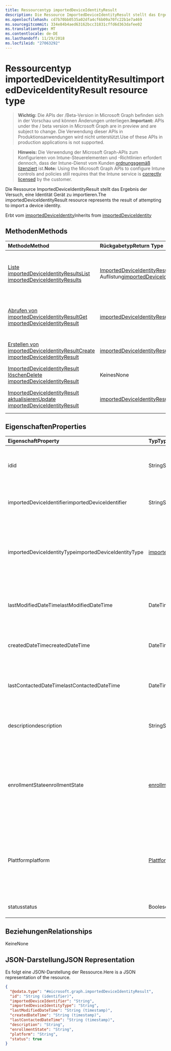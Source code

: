 ```yaml
---
title: Ressourcentyp importedDeviceIdentityResult
description: Die Ressource ImportedDeviceIdentityResult stellt das Ergebnis der Versuch, eine Identität Gerät zu importieren.
ms.openlocfilehash: cd7b70bb0535a02dfa4cf6b09a70fc22b1e7a469
ms.sourcegitcommit: 334e84b4aed63162bcc31831cffd6d363dafee02
ms.translationtype: MT
ms.contentlocale: de-DE
ms.lasthandoff: 11/29/2018
ms.locfileid: "27063292"
---
```

# <a name="importeddeviceidentityresult-resource-type"></a><span data-ttu-id="6f0fa-103">Ressourcentyp importedDeviceIdentityResult</span><span class="sxs-lookup"><span data-stu-id="6f0fa-103">importedDeviceIdentityResult resource type</span></span>

> <span data-ttu-id="6f0fa-104">**Wichtig:** Die APIs der /Beta-Version in Microsoft Graph befinden sich in der Vorschau und können Änderungen unterliegen.</span><span class="sxs-lookup"><span data-stu-id="6f0fa-104">**Important:** APIs under the / beta version in Microsoft Graph are in preview and are subject to change.</span></span> <span data-ttu-id="6f0fa-105">Die Verwendung dieser APIs in Produktionsanwendungen wird nicht unterstützt.</span><span class="sxs-lookup"><span data-stu-id="6f0fa-105">Use of these APIs in production applications is not supported.</span></span>

> <span data-ttu-id="6f0fa-106">**Hinweis:** Die Verwendung der Microsoft Graph-APIs zum Konfigurieren von Intune-Steuerelementen und -Richtlinien erfordert dennoch, dass der Intune-Dienst vom Kunden [ordnungsgemäß lizenziert](https://go.microsoft.com/fwlink/?linkid=839381) ist.</span><span class="sxs-lookup"><span data-stu-id="6f0fa-106">**Note:** Using the Microsoft Graph APIs to configure Intune controls and policies still requires that the Intune service is [correctly licensed](https://go.microsoft.com/fwlink/?linkid=839381) by the customer.</span></span>

<span data-ttu-id="6f0fa-107">Die Ressource ImportedDeviceIdentityResult stellt das Ergebnis der Versuch, eine Identität Gerät zu importieren.</span><span class="sxs-lookup"><span data-stu-id="6f0fa-107">The importedDeviceIdentityResult resource represents the result of attempting to import a device identity.</span></span>

<span data-ttu-id="6f0fa-108">Erbt vom [importedDeviceIdentity](../resources/intune-enrollment-importeddeviceidentity.md)</span><span class="sxs-lookup"><span data-stu-id="6f0fa-108">Inherits from [importedDeviceIdentity](../resources/intune-enrollment-importeddeviceidentity.md)</span></span>

## <a name="methods"></a><span data-ttu-id="6f0fa-109">Methoden</span><span class="sxs-lookup"><span data-stu-id="6f0fa-109">Methods</span></span>
|<span data-ttu-id="6f0fa-110">Methode</span><span class="sxs-lookup"><span data-stu-id="6f0fa-110">Method</span></span>|<span data-ttu-id="6f0fa-111">Rückgabetyp</span><span class="sxs-lookup"><span data-stu-id="6f0fa-111">Return Type</span></span>|<span data-ttu-id="6f0fa-112">Beschreibung</span><span class="sxs-lookup"><span data-stu-id="6f0fa-112">Description</span></span>|
|:---|:---|:---|
|[<span data-ttu-id="6f0fa-113">Liste importedDeviceIdentityResults</span><span class="sxs-lookup"><span data-stu-id="6f0fa-113">List importedDeviceIdentityResults</span></span>](../api/intune-enrollment-importeddeviceidentityresult-list.md)|<span data-ttu-id="6f0fa-114">[ImportedDeviceIdentityResult](../resources/intune-enrollment-importeddeviceidentityresult.md) -Auflistung</span><span class="sxs-lookup"><span data-stu-id="6f0fa-114">[importedDeviceIdentityResult](../resources/intune-enrollment-importeddeviceidentityresult.md) collection</span></span>|<span data-ttu-id="6f0fa-115">Listeneigenschaften und Beziehungen der [ImportedDeviceIdentityResult](../resources/intune-enrollment-importeddeviceidentityresult.md) -Objekte.</span><span class="sxs-lookup"><span data-stu-id="6f0fa-115">List properties and relationships of the [importedDeviceIdentityResult](../resources/intune-enrollment-importeddeviceidentityresult.md) objects.</span></span>|
|[<span data-ttu-id="6f0fa-116">Abrufen von importedDeviceIdentityResult</span><span class="sxs-lookup"><span data-stu-id="6f0fa-116">Get importedDeviceIdentityResult</span></span>](../api/intune-enrollment-importeddeviceidentityresult-get.md)|[<span data-ttu-id="6f0fa-117">importedDeviceIdentityResult</span><span class="sxs-lookup"><span data-stu-id="6f0fa-117">importedDeviceIdentityResult</span></span>](../resources/intune-enrollment-importeddeviceidentityresult.md)|<span data-ttu-id="6f0fa-118">Lesen Sie Eigenschaften und Beziehungen des [ImportedDeviceIdentityResult](../resources/intune-enrollment-importeddeviceidentityresult.md) -Objekts.</span><span class="sxs-lookup"><span data-stu-id="6f0fa-118">Read properties and relationships of the [importedDeviceIdentityResult](../resources/intune-enrollment-importeddeviceidentityresult.md) object.</span></span>|
|[<span data-ttu-id="6f0fa-119">Erstellen von importedDeviceIdentityResult</span><span class="sxs-lookup"><span data-stu-id="6f0fa-119">Create importedDeviceIdentityResult</span></span>](../api/intune-enrollment-importeddeviceidentityresult-create.md)|[<span data-ttu-id="6f0fa-120">importedDeviceIdentityResult</span><span class="sxs-lookup"><span data-stu-id="6f0fa-120">importedDeviceIdentityResult</span></span>](../resources/intune-enrollment-importeddeviceidentityresult.md)|<span data-ttu-id="6f0fa-121">Erstellen eines neuen [ImportedDeviceIdentityResult](../resources/intune-enrollment-importeddeviceidentityresult.md) -Objekts.</span><span class="sxs-lookup"><span data-stu-id="6f0fa-121">Create a new [importedDeviceIdentityResult](../resources/intune-enrollment-importeddeviceidentityresult.md) object.</span></span>|
|[<span data-ttu-id="6f0fa-122">ImportedDeviceIdentityResult löschen</span><span class="sxs-lookup"><span data-stu-id="6f0fa-122">Delete importedDeviceIdentityResult</span></span>](../api/intune-enrollment-importeddeviceidentityresult-delete.md)|<span data-ttu-id="6f0fa-123">Keines</span><span class="sxs-lookup"><span data-stu-id="6f0fa-123">None</span></span>|<span data-ttu-id="6f0fa-124">Löscht eine [ImportedDeviceIdentityResult](../resources/intune-enrollment-importeddeviceidentityresult.md).</span><span class="sxs-lookup"><span data-stu-id="6f0fa-124">Deletes a [importedDeviceIdentityResult](../resources/intune-enrollment-importeddeviceidentityresult.md).</span></span>|
|[<span data-ttu-id="6f0fa-125">ImportedDeviceIdentityResult aktualisieren</span><span class="sxs-lookup"><span data-stu-id="6f0fa-125">Update importedDeviceIdentityResult</span></span>](../api/intune-enrollment-importeddeviceidentityresult-update.md)|[<span data-ttu-id="6f0fa-126">importedDeviceIdentityResult</span><span class="sxs-lookup"><span data-stu-id="6f0fa-126">importedDeviceIdentityResult</span></span>](../resources/intune-enrollment-importeddeviceidentityresult.md)|<span data-ttu-id="6f0fa-127">Aktualisieren Sie die Eigenschaften eines [ImportedDeviceIdentityResult](../resources/intune-enrollment-importeddeviceidentityresult.md) -Objekts.</span><span class="sxs-lookup"><span data-stu-id="6f0fa-127">Update the properties of a [importedDeviceIdentityResult](../resources/intune-enrollment-importeddeviceidentityresult.md) object.</span></span>|

## <a name="properties"></a><span data-ttu-id="6f0fa-128">Eigenschaften</span><span class="sxs-lookup"><span data-stu-id="6f0fa-128">Properties</span></span>
|<span data-ttu-id="6f0fa-129">Eigenschaft</span><span class="sxs-lookup"><span data-stu-id="6f0fa-129">Property</span></span>|<span data-ttu-id="6f0fa-130">Typ</span><span class="sxs-lookup"><span data-stu-id="6f0fa-130">Type</span></span>|<span data-ttu-id="6f0fa-131">Beschreibung</span><span class="sxs-lookup"><span data-stu-id="6f0fa-131">Description</span></span>|
|:---|:---|:---|
|<span data-ttu-id="6f0fa-132">id</span><span class="sxs-lookup"><span data-stu-id="6f0fa-132">id</span></span>|<span data-ttu-id="6f0fa-133">String</span><span class="sxs-lookup"><span data-stu-id="6f0fa-133">String</span></span>|<span data-ttu-id="6f0fa-134">ID der importierten Gerät Identität Inherited aus [importedDeviceIdentity](../resources/intune-enrollment-importeddeviceidentity.md)</span><span class="sxs-lookup"><span data-stu-id="6f0fa-134">Id of the imported device identity Inherited from [importedDeviceIdentity](../resources/intune-enrollment-importeddeviceidentity.md)</span></span>|
|<span data-ttu-id="6f0fa-135">importedDeviceIdentifier</span><span class="sxs-lookup"><span data-stu-id="6f0fa-135">importedDeviceIdentifier</span></span>|<span data-ttu-id="6f0fa-136">String</span><span class="sxs-lookup"><span data-stu-id="6f0fa-136">String</span></span>|<span data-ttu-id="6f0fa-137">Importierte Geräte-ID geerbt von [importedDeviceIdentity](../resources/intune-enrollment-importeddeviceidentity.md)</span><span class="sxs-lookup"><span data-stu-id="6f0fa-137">Imported Device Identifier Inherited from [importedDeviceIdentity](../resources/intune-enrollment-importeddeviceidentity.md)</span></span>|
|<span data-ttu-id="6f0fa-138">importedDeviceIdentityType</span><span class="sxs-lookup"><span data-stu-id="6f0fa-138">importedDeviceIdentityType</span></span>|[<span data-ttu-id="6f0fa-139">importedDeviceIdentityType</span><span class="sxs-lookup"><span data-stu-id="6f0fa-139">importedDeviceIdentityType</span></span>](../resources/intune-enrollment-importeddeviceidentitytype.md)|<span data-ttu-id="6f0fa-140">Typ des importiert Gerät Identität geerbt von [ImportedDeviceIdentity](../resources/intune-enrollment-importeddeviceidentity.md).</span><span class="sxs-lookup"><span data-stu-id="6f0fa-140">Type of Imported Device Identity Inherited from [importedDeviceIdentity](../resources/intune-enrollment-importeddeviceidentity.md).</span></span> <span data-ttu-id="6f0fa-141">Mögliche Werte sind: `unknown`, `imei` und `serialNumber`.</span><span class="sxs-lookup"><span data-stu-id="6f0fa-141">Possible values are: `unknown`, `imei`, `serialNumber`.</span></span>|
|<span data-ttu-id="6f0fa-142">lastModifiedDateTime</span><span class="sxs-lookup"><span data-stu-id="6f0fa-142">lastModifiedDateTime</span></span>|<span data-ttu-id="6f0fa-143">DateTimeOffset</span><span class="sxs-lookup"><span data-stu-id="6f0fa-143">DateTimeOffset</span></span>|<span data-ttu-id="6f0fa-144">Letzte Änderung DateTime der Beschreibung Inherited aus [importedDeviceIdentity](../resources/intune-enrollment-importeddeviceidentity.md)</span><span class="sxs-lookup"><span data-stu-id="6f0fa-144">Last Modified DateTime of the description Inherited from [importedDeviceIdentity](../resources/intune-enrollment-importeddeviceidentity.md)</span></span>|
|<span data-ttu-id="6f0fa-145">createdDateTime</span><span class="sxs-lookup"><span data-stu-id="6f0fa-145">createdDateTime</span></span>|<span data-ttu-id="6f0fa-146">DateTimeOffset</span><span class="sxs-lookup"><span data-stu-id="6f0fa-146">DateTimeOffset</span></span>|<span data-ttu-id="6f0fa-147">Datum-Uhrzeit des Geräts Inherited aus [ImportedDeviceIdentity](../resources/intune-enrollment-importeddeviceidentity.md) erstellt</span><span class="sxs-lookup"><span data-stu-id="6f0fa-147">Created Date Time of the device Inherited from [importedDeviceIdentity](../resources/intune-enrollment-importeddeviceidentity.md)</span></span>|
|<span data-ttu-id="6f0fa-148">lastContactedDateTime</span><span class="sxs-lookup"><span data-stu-id="6f0fa-148">lastContactedDateTime</span></span>|<span data-ttu-id="6f0fa-149">DateTimeOffset</span><span class="sxs-lookup"><span data-stu-id="6f0fa-149">DateTimeOffset</span></span>|<span data-ttu-id="6f0fa-150">Letzte kontaktiert Datum-Uhrzeit des Geräts Inherited aus [importedDeviceIdentity](../resources/intune-enrollment-importeddeviceidentity.md)</span><span class="sxs-lookup"><span data-stu-id="6f0fa-150">Last Contacted Date Time of the device Inherited from [importedDeviceIdentity](../resources/intune-enrollment-importeddeviceidentity.md)</span></span>|
|<span data-ttu-id="6f0fa-151">description</span><span class="sxs-lookup"><span data-stu-id="6f0fa-151">description</span></span>|<span data-ttu-id="6f0fa-152">String</span><span class="sxs-lookup"><span data-stu-id="6f0fa-152">String</span></span>|<span data-ttu-id="6f0fa-153">Die Beschreibung des Geräts Inherited aus [importedDeviceIdentity](../resources/intune-enrollment-importeddeviceidentity.md)</span><span class="sxs-lookup"><span data-stu-id="6f0fa-153">The description of the device Inherited from [importedDeviceIdentity](../resources/intune-enrollment-importeddeviceidentity.md)</span></span>|
|<span data-ttu-id="6f0fa-154">enrollmentState</span><span class="sxs-lookup"><span data-stu-id="6f0fa-154">enrollmentState</span></span>|[<span data-ttu-id="6f0fa-155">enrollmentState</span><span class="sxs-lookup"><span data-stu-id="6f0fa-155">enrollmentState</span></span>](../resources/intune-enrollment-enrollmentstate.md)|<span data-ttu-id="6f0fa-156">Der Zustand des Geräts in Intune geerbt von [ImportedDeviceIdentity](../resources/intune-enrollment-importeddeviceidentity.md).</span><span class="sxs-lookup"><span data-stu-id="6f0fa-156">The state of the device in Intune Inherited from [importedDeviceIdentity](../resources/intune-enrollment-importeddeviceidentity.md).</span></span> <span data-ttu-id="6f0fa-157">Mögliche Werte sind: `unknown`, `enrolled`, `pendingReset`, `failed`, `notContacted` und `blocked`.</span><span class="sxs-lookup"><span data-stu-id="6f0fa-157">Possible values are: `unknown`, `enrolled`, `pendingReset`, `failed`, `notContacted`, `blocked`.</span></span>|
|<span data-ttu-id="6f0fa-158">Plattform</span><span class="sxs-lookup"><span data-stu-id="6f0fa-158">platform</span></span>|[<span data-ttu-id="6f0fa-159">Plattform</span><span class="sxs-lookup"><span data-stu-id="6f0fa-159">platform</span></span>](../resources/intune-enrollment-platform.md)|<span data-ttu-id="6f0fa-160">Die Plattform des Geräts.</span><span class="sxs-lookup"><span data-stu-id="6f0fa-160">The platform of the Device.</span></span> <span data-ttu-id="6f0fa-161">Geerbt von [ImportedDeviceIdentity](../resources/intune-enrollment-importeddeviceidentity.md).</span><span class="sxs-lookup"><span data-stu-id="6f0fa-161">Inherited from [importedDeviceIdentity](../resources/intune-enrollment-importeddeviceidentity.md).</span></span> <span data-ttu-id="6f0fa-162">Mögliche Werte sind: `unknown`, `ios`, `android`, `windows`, `windowsMobile` und `macOS`.</span><span class="sxs-lookup"><span data-stu-id="6f0fa-162">Possible values are: `unknown`, `ios`, `android`, `windows`, `windowsMobile`, `macOS`.</span></span>|
|<span data-ttu-id="6f0fa-163">status</span><span class="sxs-lookup"><span data-stu-id="6f0fa-163">status</span></span>|<span data-ttu-id="6f0fa-164">Boolesch</span><span class="sxs-lookup"><span data-stu-id="6f0fa-164">Boolean</span></span>|<span data-ttu-id="6f0fa-165">Status der importierten Gerät Identität</span><span class="sxs-lookup"><span data-stu-id="6f0fa-165">Status of imported device identity</span></span>|

## <a name="relationships"></a><span data-ttu-id="6f0fa-166">Beziehungen</span><span class="sxs-lookup"><span data-stu-id="6f0fa-166">Relationships</span></span>
<span data-ttu-id="6f0fa-167">Keine</span><span class="sxs-lookup"><span data-stu-id="6f0fa-167">None</span></span>
## <a name="json-representation"></a><span data-ttu-id="6f0fa-168">JSON-Darstellung</span><span class="sxs-lookup"><span data-stu-id="6f0fa-168">JSON Representation</span></span>
<span data-ttu-id="6f0fa-169">Es folgt eine JSON-Darstellung der Ressource.</span><span class="sxs-lookup"><span data-stu-id="6f0fa-169">Here is a JSON representation of the resource.</span></span>
<!-- {
  "blockType": "resource",
  "keyProperty": "id",
  "@odata.type": "microsoft.graph.importedDeviceIdentityResult"
}
-->
``` json
{
  "@odata.type": "#microsoft.graph.importedDeviceIdentityResult",
  "id": "String (identifier)",
  "importedDeviceIdentifier": "String",
  "importedDeviceIdentityType": "String",
  "lastModifiedDateTime": "String (timestamp)",
  "createdDateTime": "String (timestamp)",
  "lastContactedDateTime": "String (timestamp)",
  "description": "String",
  "enrollmentState": "String",
  "platform": "String",
  "status": true
}
```





